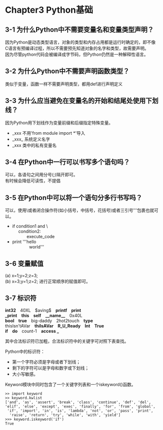 # Chapter3 Python基础
## 3-1 为什么Python中不需要变量名和变量类型声明？
因为Python是动态类型语言，对象的类型和内存占用都是运行时确定的，即不像C语言有预编译过程，所以不需要预先知道对象的名字和类型，故需要声明。<br>
因为尽管python代码会被编译成字节码，但Python仍然是一种解释性语言。

## 3-2 为什么Python中不需要声明函数类型？
类似于变量，函数一样不需要声明类型，都用def进行声明定义

## 3-3 为什么应当避免在变量名的开始和结尾处使用下划线？
因为Python用下划线作为变量前缀和后缀指定特殊变量。<br>
* _xxx 不用'from module import *'导入
* \_xxx_  系统定义名字
* _xxx  类中的私有变量名

## 3-4 在Python中一行可以书写多个语句吗？
可以，各语句之间用分号(;)隔开即可。<br>
有时候会降低可读性，不提倡

## 3-5 在Python中可以将一个语句分多行书写吗？
可以，使用\\或者闭合操作符(如小括号，中括号，花括号)或者三引号'''包裹也就可以。<br>
* if condition1 and \\<br>
    &nbsp;&nbsp;&nbsp;&nbsp;    condition2:<br>
&nbsp;&nbsp; &nbsp;&nbsp; &nbsp;&nbsp; &nbsp;&nbsp; execute_code
* print '''hello<br>
&nbsp;&nbsp; &nbsp;&nbsp;&nbsp;&nbsp; &nbsp;&nbsp; &nbsp;&nbsp;  world'''

## 3-6 变量赋值
(a) x=1;y=2;z=3;<br>
(b) x=3;y=1;z=2; 进行正常顺序的赋值即可。

## 3-7 标识符
**int32**&emsp;40XL&emsp;\$aving\$&emsp;**printf**&emsp;**print**<br>
**_print**&emsp;**this**&emsp;**self**&emsp;**\_\_name\_\_**&emsp;0x40L<br>
**bool**&emsp;**true**&emsp;big-daddy&emsp;2hot2touch&emsp;**type**<br>
thisIsn'tAVar&emsp;**thiIsAVar**&emsp;**R_U_Ready**&emsp;**Int**&emsp;**True**<br>
**if**&emsp;**do**&emsp;count-1&emsp;**access _**<br>

其中合法标识符已加粗，合法标识符中的关键字可对照下表查找。


Python中的标识符：
* 第一个字符必须是字母或者下划线；
* 剩下的字符可以是字母和数字或下划线；
* 大小写敏感。<br>

Keyword模块中同时包含了一个关键字列表和一个iskeyword()函数。<br>
```
>> import keyword
>> keyword.kwlist
['and', 'as', 'assert', 'break', 'class', 'continue', 'def', 'del',
'elif', 'else', 'except', 'exec', 'finally', 'for', 'from', 'global',
 'if', 'import', 'in', 'is', 'lambda', 'not', 'or', 'pass', 'print',
  'raise', 'return', 'try', 'while', 'with', 'yield']
>>> keyword.iskeyword('if')
True
```


